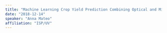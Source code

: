 ```yaml
---
title: "Machine Learning Crop Yield Prediction Combining Optical and Microwave Remote Sensing Data"
date: "2018-12-14"
speaker: "Anna Mateo"
affiliation: "ISP/UV"
---
```

